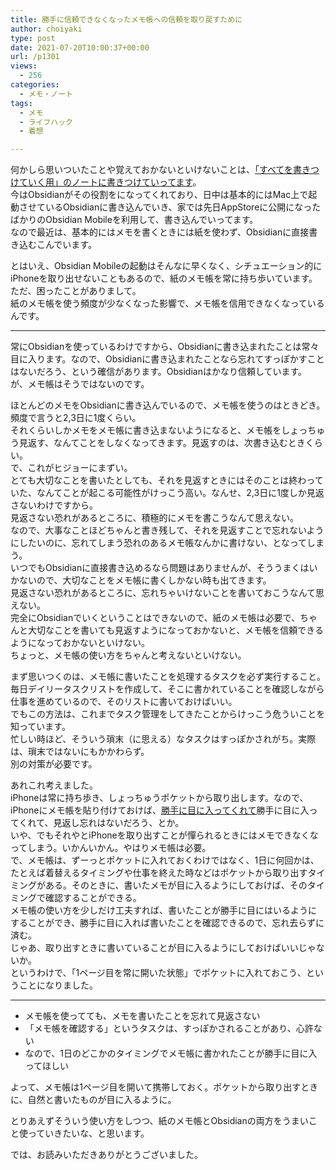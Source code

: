 ```yaml
---
title: 勝手に信頼できなくなったメモ帳への信頼を取り戻すために
author: choiyaki
type: post
date: 2021-07-20T10:00:37+00:00
url: /p1301
views:
  - 256
categories:
  - メモ・ノート
tags:
  - メモ
  - ライフハック
  - 着想

---
```

何かしら思いついたことや覚えておかないといけないことは、[「すべてを書きつけていく用」のノートに書きつけていってます][1]。  
今はObsidianがその役割をになってくれており、日中は基本的にはMac上で起動させているObsidianに書き込んでいき、家では先日AppStoreに公開になったばかりのObsidian Mobileを利用して、書き込んでいってます。  
なので最近は、基本的にはメモを書くときには紙を使わず、Obsidianに直接書き込むこんでいます。

とはいえ、Obsidian Mobileの起動はそんなに早くなく、シチュエーション的にiPhoneを取り出せないこともあるので、紙のメモ帳を常に持ち歩いています。  
ただ、困ったことがありまして。  
紙のメモ帳を使う頻度が少なくなった影響で、メモ帳を信用できなくなっているんです。

* * *

常にObsidianを使っているわけですから、Obsidianに書き込まれたことは常々目に入ります。なので、Obsidianに書き込まれたことなら忘れてすっぽかすことはないだろう、という確信があります。Obsidianはかなり信頼しています。  
が、メモ帳はそうではないのです。

ほとんどのメモをObsidianに書き込んでいるので、メモ帳を使うのはときどき。頻度で言うと2,3日に1度くらい。  
それくらいしかメモをメモ帳に書き込まないようになると、メモ帳をしょっちゅう見返す、なんてことをしなくなってきます。見返すのは、次書き込むときくらい。  
で、これがヒジョーにまずい。  
とても大切なことを書いたとしても、それを見返すときにはそのことは終わっていた、なんてことが起こる可能性がけっこう高い。なんせ、2,3日に1度しか見返さないわけですから。  
見返さない恐れがあるところに、積極的にメモを書こうなんて思えない。  
なので、大事なことほどちゃんと書き残して、それを見返すことで忘れないようにしたいのに、忘れてしまう恐れのあるメモ帳なんかに書けない、となってしまう。  
いつでもObsidianに直接書き込めるなら問題はありませんが、そううまくはいかないので、大切なことをメモ帳に書くしかない時も出てきます。  
見返さない恐れがあるところに、忘れちゃいけないことを書いておこうなんて思えない。  
完全にObsidianでいくということはできないので、紙のメモ帳は必要で、ちゃんと大切なことを書いても見返すようになっておかないと、メモ帳を信頼できるようになっておかないといけない。  
ちょっと、メモ帳の使い方をちゃんと考えないといけない。

まず思いつくのは、メモ帳に書いたことを処理するタスクを必ず実行すること。  
毎日デイリータスクリストを作成して、そこに書かれていることを確認しながら仕事を進めているので、そのリストに書いておけばいい。  
でもこの方法は、これまでタスク管理をしてきたことからけっこう危ういことを知っています。  
忙しい時ほど、そういう瑣末（に思える）なタスクはすっぽかされがち。実際は、瑣末ではないにもかかわらず。  
別の対策が必要です。

あれこれ考えました。  
iPhoneは常に持ち歩き、しょっちゅうポケットから取り出します。なので、iPhoneにメモ帳を貼り付けておけば、[勝手に目に入ってくれて][2]勝手に目に入ってくれて、見返し忘れはないだろう、とか。  
いや、でもそれやとiPhoneを取り出すことが憚られるときにはメモできなくなってしまう。いかんいかん。やはりメモ帳は必要。  
で、メモ帳は、ずーっとポケットに入れておくわけではなく、1日に何回かは、たとえば着替えるタイミングや仕事を終えた時などはポケットから取り出すタイミングがある。そのときに、書いたメモが目に入るようにしておけば、そのタイミングで確認することができる。  
メモ帳の使い方を少しだけ工夫すれば、書いたことが勝手に目にはいるようにすることができ、勝手に目に入れば書いたことを確認できるので、忘れ去らずに済む。  
じゃあ、取り出すときに書いていることが目に入るようにしておけばいいじゃないか。  
というわけで、「1ページ目を常に開いた状態」でポケットに入れておこう、ということになりました。

* * *

  * メモ帳を使ってても、メモを書いたことを忘れて見返さない
  * 「メモ帳を確認する」というタスクは、すっぽかされることがあり、心許ない
  * なので、1日のどこかのタイミングでメモ帳に書かれたことが勝手に目に入ってほしい

よって、メモ帳は1ページ目を開いて携帯しておく。ポケットから取り出すときに、自然と書いたものが目に入るように。

とりあえずそういう使い方をしつつ、紙のメモ帳とObsidianの両方をうまいこと使っていきたいな、と思います。

では、お読みいただきありがとうございました。

 [1]: https://choiyaki.com/?p=1299
 [2]: https://publish.obsidian.md/choiyaki/Published/%E5%8B%9D%E6%89%8B%E3%81%AB%E7%9B%AE%E3%81%AB%E5%85%A5%E3%82%8B